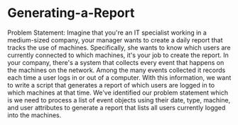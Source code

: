# Generating-a-Report
Problem Statement: Imagine that you're an IT specialist working in a medium-sized company, your manager wants to create a daily report that tracks the use of machines. Specifically, she wants to know which users are currently connected to which machines, it's your job to create the report. In your company, there's a system that collects every event that happens on the machines on the network. Among the many events collected it records each time a user logs in or out of a computer. With this information, we want to write a script that generates a report of which users are logged in to which machines at that time. We've identified our problem statement which is we need to process a list of event objects using their date, type, machine, and user attributes to generate a report that lists all users currently logged into the machines.
